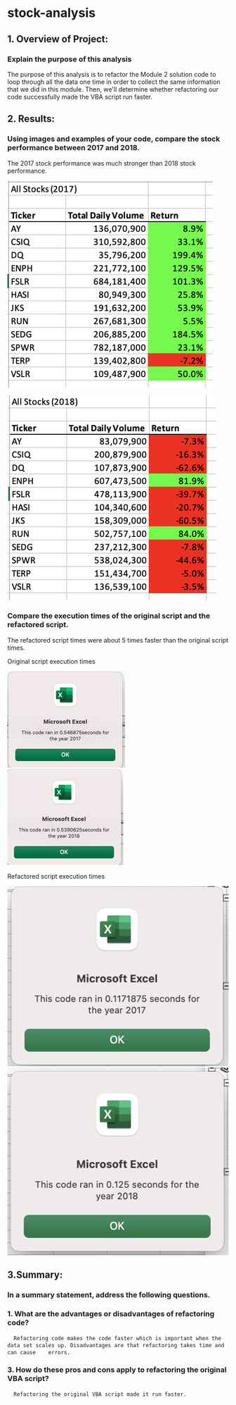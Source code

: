 # stock-analysis

## 1. Overview of Project: 
### Explain the purpose of this analysis
The purpose of this analysis is to refactor the Module 2 solution code to loop through all the data one time in order to collect the same information that we did in this module. Then, we'll determine whether refactoring our code successfully made the VBA script run faster.

## 2. Results: 
### Using images and examples of your code, compare the stock performance between 2017 and 2018.

The 2017 stock performance was much stronger than 2018 stock performance.

![2017 stock analysis](https://github.com/Cristinayim/stock-analysis/blob/main/Resources%20module%202/Screen%20Shot%202022-04-21%20at%209.55.31%20PM.png)

![2018 stock analysis](https://github.com/Cristinayim/stock-analysis/blob/main/Resources%20module%202/Screen%20Shot%202022-04-21%20at%209.55.11%20PM.png)


### Compare the execution times of the original script and the refactored script.

The refactored script times were about 5 times faster than the original script times.

Original script execution times

![original 2017](https://github.com/Cristinayim/stock-analysis/blob/main/Resources%20module%202/Screen%20Shot%202022-04-20%20at%209.41.53%20PM.png?raw=true)
![original 2018](https://github.com/Cristinayim/stock-analysis/blob/main/Resources%20module%202/Screen%20Shot%202022-04-20%20at%209.42.27%20PM.png?raw=true)

Refactored script execution times

![refactored 2017](https://github.com/Cristinayim/stock-analysis/blob/main/Resources%20module%202/Refactored%202017%200.11718.png)
![original 2018](https://github.com/Cristinayim/stock-analysis/blob/main/Resources%20module%202/Refactored%202018%200.125.png)



## 3.Summary: 
### In a summary statement, address the following questions.
  ### 1. What are the advantages or disadvantages of refactoring code?
      Refactoring code makes the code faster which is important when the data set scales up. Disadvantages are that refactoring takes time and can cause    errors. 
      
  ### 3. How do these pros and cons apply to refactoring the original VBA script? 
      Refactoring the original VBA script made it run faster. 

